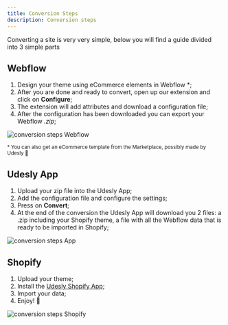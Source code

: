 ```yaml
---
title: Conversion Steps
description: Conversion steps
---
```


Converting a site is very very simple, below you will find a guide divided into 3 simple parts

## Webflow

1.  Design your theme using eCommerce elements in Webflow *; 
2.  After you are done and ready to convert, open up our extension and click on **Configure**;
3.  The extension will add attributes and download a configuration file;
4.  After the configuration has been downloaded you can export your Webflow *.zip*;

![conversion steps Webflow](/images/extension-shopify.png)

<small>* You can also get an eCommerce template from the Marketplace, possibly made by Udesly 🥰</small>

## Udesly App

1. Upload your zip file into the Udesly App;
2. Add the configuration file and configure the settings;
3. Press on **Convert**;
4. At the end of the conversion the Udesly App will download you 2 files: a .zip including your Shopify theme, a file with all the Webflow data that is ready to be imported in Shopify;

![conversion steps App](/images/conversion-app.png)

## Shopify

1. Upload your theme;
2. Install the [Udesly Shopify App](https://apps.shopify.com/udesly-webflow-importer);
3. Import your data;
4. Enjoy! 🍻

![conversion steps Shopify](/images/webflow-importer.png)

